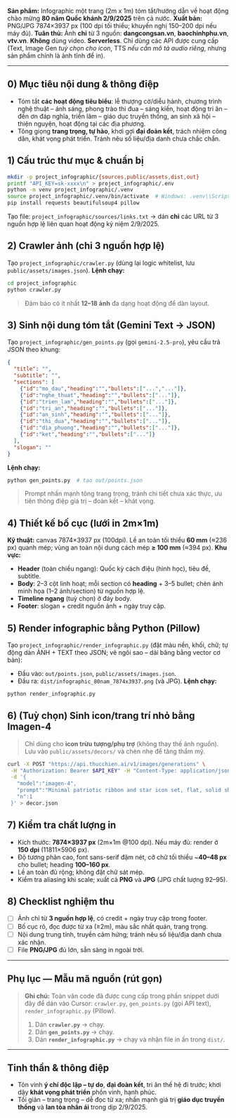 **Sản phẩm:** Infographic một trang (2m x 1m) tóm tắt/hướng dẫn về hoạt động chào mừng **80 năm Quốc khánh 2/9/2025** trên cả nước.
**Xuất bản:** PNG/JPG 7874×3937 px (100 dpi tối thiểu; khuyến nghị 150–200 dpi nếu máy đủ).
**Tuân thủ:** Ảnh **chỉ** từ 3 nguồn: **dangcongsan.vn**, **baochinhphu.vn**, **vtv.vn**. **Không** dùng video. **Serverless**. Chỉ dùng các API được cung cấp (Text, Image Gen *tuỳ chọn cho icon*, TTS *nếu cần mô tả audio riêng*, nhưng sản phẩm chính là ảnh tĩnh để in).

---

## 0) Mục tiêu nội dung & thông điệp

* Tóm tắt **các hoạt động tiêu biểu**: lễ thượng cờ/diễu hành, chương trình nghệ thuật – ánh sáng, phong trào thi đua – sáng kiến, hoạt động tri ân – đền ơn đáp nghĩa, triển lãm – giáo dục truyền thống, an sinh xã hội – thiện nguyện, hoạt động tại các địa phương.
* Tông giọng **trang trọng, tự hào**, khơi gợi **đại đoàn kết**, trách nhiệm công dân, khát vọng phát triển. Tránh nêu số liệu/địa danh chưa chắc chắn.

## 1) Cấu trúc thư mục & chuẩn bị

```bash
mkdir -p project_infographic/{sources,public/assets,dist,out}
printf "API_KEY=sk-xxxx\n" > project_infographic/.env
python -m venv project_infographic/.venv
source project_infographic/.venv/bin/activate  # Windows: .venv\\Scripts\\activate
pip install requests beautifulsoup4 pillow
```

Tạo file: `project_infographic/sources/links.txt` → dán **chỉ** các URL từ 3 nguồn hợp lệ liên quan hoạt động kỷ niệm 2/9/2025.

## 2) Crawler ảnh (chỉ 3 nguồn hợp lệ)

Tạo `project_infographic/crawler.py` (dùng lại logic whitelist, lưu `public/assets/images.json`). **Lệnh chạy:**

```bash
cd project_infographic
python crawler.py
```

> Đảm bảo có ít nhất **12–18 ảnh** đa dạng hoạt động để dàn layout.

## 3) Sinh nội dung tóm tắt (Gemini Text → JSON)

Tạo `project_infographic/gen_points.py` (gọi `gemini-2.5-pro`), yêu cầu trả JSON theo khung:

```json
{
  "title": "",
  "subtitle": "",
  "sections": [
    {"id":"mo_dau","heading":"","bullets":["...","..."]},
    {"id":"nghe_thuat","heading":"","bullets":["..."]},
    {"id":"trien_lam","heading":"","bullets":["..."]},
    {"id":"tri_an","heading":"","bullets":["..."]},
    {"id":"an_sinh","heading":"","bullets":["..."]},
    {"id":"thi_dua","heading":"","bullets":["..."]},
    {"id":"dia_phuong","heading":"","bullets":["..."]},
    {"id":"ket","heading":"","bullets":["..."]}
  ],
  "slogan": ""
}
```

**Lệnh chạy:**

```bash
python gen_points.py  # tạo out/points.json
```

> Prompt nhấn mạnh tông trang trọng, tránh chi tiết chưa xác thực, ưu tiên thông điệp giá trị – đoàn kết – khát vọng.

## 4) Thiết kế bố cục (lưới in 2m×1m)

**Kỹ thuật:** canvas 7874×3937 px (100dpi). Lề an toàn tối thiểu **60 mm** (≈236 px) quanh mép; vùng an toàn nội dung cách mép **≥ 100 mm** (≈394 px).
**Khu vực:**

* **Header** (toàn chiều ngang): Quốc kỳ cách điệu (hình học), tiêu đề, subtitle.
* **Body**: 2–3 cột linh hoạt; mỗi section có **heading** + 3–5 bullet; chèn ảnh minh họa (1–2 ảnh/section) từ nguồn hợp lệ.
* **Timeline ngang** (tuỳ chọn) ở đáy body.
* **Footer**: slogan + credit nguồn ảnh + ngày truy cập.

## 5) Render infographic bằng Python (Pillow)

Tạo `project_infographic/render_infographic.py` (đặt màu nền, khối, chữ; tự động dàn ẢNH + TEXT theo JSON; vẽ ngôi sao – dải băng bằng vector cơ bản):

* Đầu vào: `out/points.json`, `public/assets/images.json`.
* Đầu ra: `dist/infographic_80nam_7874x3937.png` (và JPG).
  **Lệnh chạy:**

```bash
python render_infographic.py
```

## 6) (Tuỳ chọn) Sinh icon/trang trí nhỏ bằng Imagen‑4

> Chỉ dùng cho **icon trừu tượng/phụ trợ** (không thay thế ảnh nguồn). Lưu vào `public/assets/decors/` và chèn nhẹ để tăng thẩm mỹ.

```bash
curl -X POST "https://api.thucchien.ai/v1/images/generations" \
 -H "Authorization: Bearer $API_KEY" -H "Content-Type: application/json" \
 -d '{
   "model":"imagen-4",
   "prompt":"Minimal patriotic ribbon and star icon set, flat, solid shapes, red-yellow palette",
   "n":1
 }' > decor.json
```

## 7) Kiểm tra chất lượng in

* Kích thước: **7874×3937 px** (2m×1m @100 dpi). Nếu máy đủ: render ở **150 dpi** (11811×5906 px).
* Độ tương phản cao, font sans-serif đậm nét, cỡ chữ tối thiểu ~**40–48 px** cho bullet; heading **100–160 px**.
* Lề an toàn đủ rộng; không đặt chữ sát mép.
* Kiểm tra aliasing khi scale; xuất cả **PNG** và **JPG** (JPG chất lượng 92–95).

## 8) Checklist nghiệm thu

* [ ] Ảnh chỉ từ **3 nguồn hợp lệ**, có credit + ngày truy cập trong footer.
* [ ] Bố cục rõ, đọc được từ xa (≥2m), màu sắc nhất quán, trang trọng.
* [ ] Nội dung trung tính, truyền cảm hứng; tránh nêu số liệu/địa danh chưa xác nhận.
* [ ] File **PNG/JPG** đủ lớn, sẵn sàng in ngoài trời.

---

## Phụ lục — Mẫu mã nguồn (rút gọn)

> **Ghi chú:** Toàn văn code đã được cung cấp trong phần snippet dưới đây để dán vào Cursor: `crawler.py`, `gen_points.py` (gọi API text), `render_infographic.py` (Pillow).
>
> 1. Dán **`crawler.py`** → chạy.
> 2. Dán **`gen_points.py`** → chạy.
> 3. Dán **`render_infographic.py`** → chạy và nhận file in ấn trong `dist/`.

---

## Tinh thần & thông điệp

* Tôn vinh **ý chí độc lập – tự do**, **đại đoàn kết**, tri ân thế hệ đi trước; khơi dậy **khát vọng phát triển** phồn vinh, hạnh phúc.
* Tối giản – trang trọng – dễ đọc từ xa; nhấn mạnh giá trị **giáo dục truyền thống** và **lan tỏa nhân ái** trong dịp 2/9/2025.
